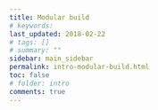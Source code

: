 ```yaml
---
title: Modular build
# keywords:
last_updated: 2018-02-22
# tags: []
# summary: ""
sidebar: main_sidebar
permalink: intro-modular-build.html
toc: false
# folder: intro
comments: true
---
```


